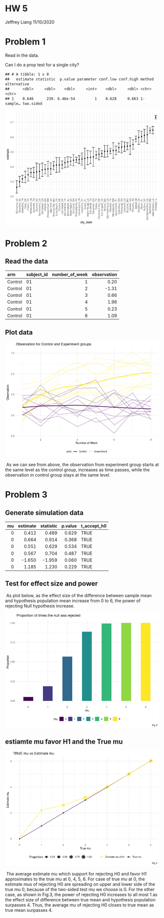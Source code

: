HW 5
================
Jeffrey Liang
11/10/2020

# Problem 1

Read in the data.

Can I do a prop test for a single city?

    ## # A tibble: 1 x 8
    ##   estimate statistic  p.value parameter conf.low conf.high method    alternative
    ##      <dbl>     <dbl>    <dbl>     <int>    <dbl>     <dbl> <chr>     <chr>      
    ## 1    0.646      239. 6.46e-54         1    0.628     0.663 1-sample… two.sided

![](p8105_hw5_zl2974_files/figure-gfm/unnamed-chunk-5-1.png)<!-- -->

# Problem 2

## Read the data

| arm     | subject\_id | number\_of\_week | observation |
| :------ | :---------- | ---------------: | ----------: |
| Control | 01          |                1 |        0.20 |
| Control | 01          |                2 |      \-1.31 |
| Control | 01          |                3 |        0.66 |
| Control | 01          |                4 |        1.96 |
| Control | 01          |                5 |        0.23 |
| Control | 01          |                6 |        1.09 |

## Plot data

![](p8105_hw5_zl2974_files/figure-gfm/unnamed-chunk-6-1.png)<!-- -->

 As we can see from above, the observation from experiment group starts
at the same level as the control group, increases as time passes, while
the observation in control group stays at the same level.

# Problem 3

## Generate simulation data

| mu | estimate | statistic | p.value | t\_accept\_h0 |
| -: | -------: | --------: | ------: | :------------ |
|  0 |    0.412 |     0.489 |   0.629 | TRUE          |
|  0 |    0.664 |     0.914 |   0.368 | TRUE          |
|  0 |    0.551 |     0.629 |   0.534 | TRUE          |
|  0 |    0.567 |     0.704 |   0.487 | TRUE          |
|  0 |  \-1.650 |   \-1.959 |   0.060 | TRUE          |
|  0 |    1.185 |     1.230 |   0.229 | TRUE          |

## Test for effect size and power

 As plot below, as the effect size of the difference between sample mean
and hypothesis population mean increase from 0 to 6, the power of
rejecting Null hypothesis increase.

![](p8105_hw5_zl2974_files/figure-gfm/plot_1-1.png)<!-- -->

## estiamte mu favor H1 and the True mu

![](p8105_hw5_zl2974_files/figure-gfm/plot_2-1.png)<!-- -->

 The average estimate mu which support for rejecting H0 and favor H1
approximates to the true mu at 0, 4, 5, 6. For case of true mu at 0, the
estimate mus of rejecting H0 are spreading on upper and lower side of
the true mu 0, because of the two-sided test mu we choose is 0. For the
other case, as shown in Fig.3, the power of rejecting H0 increases to
all most 1 as the effect size of difference between true mean and
hypothesis population surpasses 4. Thus, the average mu of rejecting H0
closes to true mean as true mean surpasses 4.
